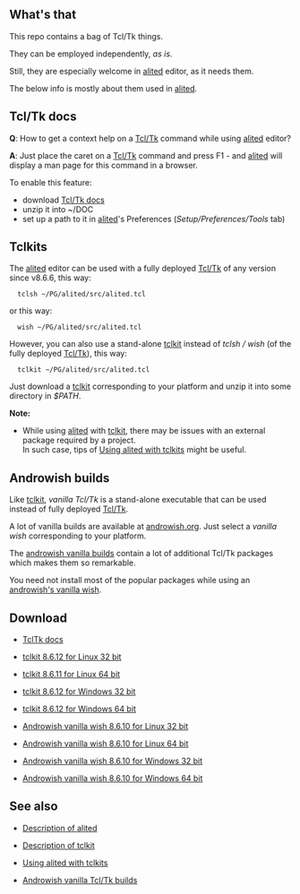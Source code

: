 ## What's that

This repo contains a bag of Tcl/Tk things.

They can be employed independently, <em>as is</em>.

Still, they are especially welcome in [alited](https://aplsimple.github.io/en/tcl/alited) editor, as it needs them.

The below info is mostly about them used in [alited](https://aplsimple.github.io/en/tcl/alited).

## Tcl/Tk docs

<b>Q</b>: How to get a context help on a [Tcl/Tk](https://wiki.tcl-lang.org/) command while using [alited](https://aplsimple.github.io/en/tcl/alited) editor?

<b>A</b>: Just place the caret on a [Tcl/Tk](https://wiki.tcl-lang.org/) command and press F1 - and [alited](https://aplsimple.github.io/en/tcl/alited) will display a man page for this command in a browser.

To enable this feature:

  * download [Tcl/Tk docs](https://github.com/aplsimple/alited/releases/download/TclTk-docs-8.6.11/TclTk-docs-8.6.11.zip)
  * unzip it into ~/DOC
  * set up a path to it in [alited](https://aplsimple.github.io/en/tcl/alited)'s Preferences (<em>Setup/Preferences/Tools</em> tab)

## Tclkits

The [alited](https://aplsimple.github.io/en/tcl/alited) editor can be used with a fully deployed [Tcl/Tk](https://wiki.tcl-lang.org/) of any version since v8.6.6, this way:

      tclsh ~/PG/alited/src/alited.tcl

or this way:

      wish ~/PG/alited/src/alited.tcl

However, you can also use a stand-alone [tclkit](https://github.com/aplsimple/tclbag/releases) instead of <em>tclsh / wish</em> (of the fully deployed [Tcl/Tk](https://wiki.tcl-lang.org/)), this way:

      tclkit ~/PG/alited/src/alited.tcl

Just download a [tclkit](https://github.com/aplsimple/tclbag/releases) corresponding to your platform and unzip it into some directory in <em>$PATH</em>.

<b>Note:</b>

   * While using [alited](https://aplsimple.github.io/en/tcl/alited) with [tclkit](https://github.com/aplsimple/tclbag/releases), there may be issues with an external package required by a project.
<br>In such case, tips of [Using alited with tclkits](https://aplsimple.github.io/en/tcl/alited/index.html#tclkit) might be useful.

## Androwish builds

Like [tclkit](https://wiki.tcl-lang.org/page/Tclkit), <em>vanilla Tcl/Tk</em> is a stand-alone executable that can be used instead of fully deployed  [Tcl/Tk](https://wiki.tcl-lang.org/).

A lot of vanilla builds are available at [androwish.org](http://androwish.org/download/index.html). Just select a <em>vanilla wish</em> corresponding to your platform.

The [androwish vanilla builds](http://androwish.org/download/index.html) contain a lot of additional Tcl/Tk packages which makes them so remarkable.

You need not install most of the popular packages while using an [androwish's vanilla wish](http://androwish.org/download/index.html).

## Download

   * [TclTk docs](https://github.com/aplsimple/tclbag/releases/download/TclTk-docs-8.6.11/TclTk-docs-8.6.11.zip)

   * [tclkit 8.6.12 for Linux 32 bit](https://github.com/aplsimple/tclbag/releases/download/tclkit-lin32-8.6.12/tclkit-lin32-8.6.12.zip)

   * [tclkit 8.6.11 for Linux 64 bit](https://github.com/aplsimple/tclbag/releases/download/tclkit-lin64-8.6.11/tclkit-lin64-8.6.11.zip)

   * [tclkit 8.6.12 for Windows 32 bit](https://github.com/aplsimple/tclbag/releases/download/tclkit-win32-8.6.12/tclkit-win32-8.6.12.zip)

   * [tclkit 8.6.12 for Windows 64 bit](https://github.com/aplsimple/tclbag/releases/download/tclkit-win64-8.6.12/tclkit-win64-8.6.12.zip)

   * [Androwish vanilla wish 8.6.10 for Linux 32 bit](https://github.com/aplsimple/tclbag/releases/download/vanillawish-lin32-8.6.10/vanillawish-lin32-8.6.10.zip)

   * [Androwish vanilla wish 8.6.10 for Linux 64 bit](https://github.com/aplsimple/tclbag/releases/download/vanillawish-lin64-8.6.10/vanillawish-lin64-8.6.10.zip)

   * [Androwish vanilla wish 8.6.10 for Windows 32 bit](https://github.com/aplsimple/tclbag/releases/download/vanillawish-win32-8.6.10/vanillawish-win32-8.6.10.zip)

   * [Androwish vanilla wish 8.6.10 for Windows 64 bit](https://github.com/aplsimple/tclbag/releases/download/vanillawish-win64-8.6.10/vanillawish-win64-8.6.10.zip)

## See also

   * [Description of alited](https://aplsimple.github.io/en/tcl/alited)

   * [Description of tclkit](https://wiki.tcl-lang.org/page/Tclkit)

   * [Using alited with tclkits](https://aplsimple.github.io/en/tcl/alited/index.html#tclkit)

   * [Androwish vanilla Tcl/Tk builds](http://androwish.org/download/index.html)
